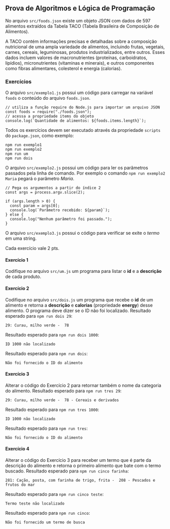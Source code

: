 ## Prova de Algoritmos e Lógica de Programação

No arquivo `src/foods.json` existe um objeto JSON com dados de 597 alimentos extraídos da Tabela TACO (Tabela Brasileira de Composição de Alimentos).

A TACO contém informações precisas e detalhadas sobre a composição nutricional de uma ampla variedade de alimentos, incluindo frutas, vegetais, carnes, cereais, leguminosas, produtos industrializados, entre outros. Esses dados incluem valores de macronutrientes (proteínas, carboidratos, lipídios), micronutrientes (vitaminas e minerais), e outros componentes como fibras alimentares, colesterol e energia (calorias).

### Exercícios
O arquivo `src/exemplo1.js` possui um código para carregar na variável `foods` o conteúdo do arquivo `foods.json`.
```
// utiliza a função require do Node.js para importar um arquivo JSON
const foods = require("./foods.json");
// acessa a propriedade items do objeto
console.log(`Quantidade de alimentos: ${foods.items.length}`);
```
Todos os exercícios devem ser executado através da propriedade `scripts` do `package.json`, como exemplo:
```
npm run exemplo1
npm run exemplo2
npm run um
npm run dois
```

O arquivo `src/exemplo2.js` possui um código para ler os parâmetros passados pela linha de comando. Por exemplo o comando `npm run exemplo2 Maria` pegará o parâmetro _Maria_.
```
// Pega os argumentos a partir do índice 2
const args = process.argv.slice(2); 

if (args.length > 0) {
  const param = args[0];
  console.log(`Parâmetro recebido: ${param}`);
} else {
  console.log("Nenhum parâmetro foi passado.");
}
```
O arquivo `src/exemplo3.js` possui o código para verificar se exite o _termo_ em uma string.

Cada exercício vale 2 pts.

#### Exercício 1
Codifique no arquivo `src/um.js` um programa para listar o __id__ e a __descrição__ de cada produto.

#### Exercício 2
Codifique no arquivo `src/dois.js` um programa que recebe o __id__ de um alimento e retorna a __descrição__ e __calorias__ (propriedade __energy__) desse alimento. O programa deve dizer se o ID não foi localizado. 
Resultado esperado para `npm run dois 29`:
```
29: Curau, milho verde -  78
```
Resultado esperado para `npm run dois 1000`:
```
ID 1000 não localizado
```
Resultado esperado para `npm run dois`:
```
Não foi fornecido o ID do alimento
```

#### Exercício 3
Alterar o código do Exercício 2 para retornar também o nome da categoria do alimento. 
Resultado esperado para `npm run tres 29`:
```
29: Curau, milho verde -  78 - Cereais e derivados
```
Resultado esperado para `npm run tres 1000`:
```
ID 1000 não localizado
```
Resultado esperado para `npm run tres`:
```
Não foi fornecido o ID do alimento
```

#### Exercício 4
Alterar o código do Exercício 3 para receber um termo que é parte da descrição do alimento e retorna o primeiro alimento que bate com o termo buscado. 
Resultado esperado para `npm run cinco farinha`:
```
281: Cação, posta, com farinha de trigo, frita -  208 - Pescados e frutos do mar
```
Resultado esperado para `npm run cinco teste`:
```
Termo teste não localizado
```
Resultado esperado para `npm run cinco`:
```
Não foi fornecido um termo de busca
```